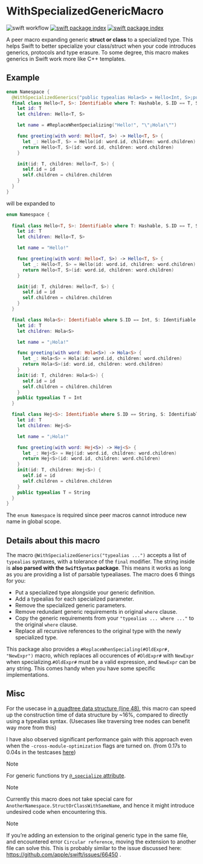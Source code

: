 # WithSpecializedGenericMacro

<img src="https://github.com/li3zhen1/SpecializedGenericMacros/actions/workflows/swift.yml/badge.svg" alt="swift workflow"> <a href="https://swiftpackageindex.com/li3zhen1/WithSpecializedGeneric"><img src="https://img.shields.io/endpoint?url=https%3A%2F%2Fswiftpackageindex.com%2Fapi%2Fpackages%2Fli3zhen1%2FWithSpecializedGeneric%2Fbadge%3Ftype%3Dswift-versions" alt="swift package index"></a> <a href="https://swiftpackageindex.com/li3zhen1/WithSpecializedGeneric"><img src="https://img.shields.io/endpoint?url=https%3A%2F%2Fswiftpackageindex.com%2Fapi%2Fpackages%2Fli3zhen1%2FWithSpecializedGeneric%2Fbadge%3Ftype%3Dplatforms" alt="swift package index"></a>
 
A peer macro expanding generic **struct or class** to a specialized type. This helps Swift to better specialize your class/struct when your code introduces generics, protocols and type erasure. To some degree, this macro makes generics in Swift work more like C++ templates.

## Example

```swift
enum Namespace {
  @WithSpecializedGenerics("public typealias Hola<S> = Hello<Int, S>;public typealias Hej<S> = Hello<String, S>")
  final class Hello<T, S>: Identifiable where T: Hashable, S.ID == T, S: Identifiable {
    let id: T
    let children: Hello<T, S>

    let name = #ReplaceWhenSpecializing("Hello!", "\"¡Hola!\"")

    func greeting(with word: Hello<T, S>) -> Hello<T, S> {
      let _: Hello<T, S> = Hello(id: word.id, children: word.children)
      return Hello<T, S>(id: word.id, children: word.children)
    }

    init(id: T, children: Hello<T, S>) {
      self.id = id
      self.children = children.children
    }
  }
}
```

will be expanded to

```swift
enum Namespace {
    
  final class Hello<T, S>: Identifiable where T: Hashable, S.ID == T, S: Identifiable {
    let id: T
    let children: Hello<T, S>

    let name = "Hello!"

    func greeting(with word: Hello<T, S>) -> Hello<T, S> {
      let _: Hello<T, S> = Hello(id: word.id, children: word.children)
      return Hello<T, S>(id: word.id, children: word.children)
    }

    init(id: T, children: Hello<T, S>) {
      self.id = id
      self.children = children.children
    }
  }

  final class Hola<S>: Identifiable where S.ID == Int, S: Identifiable {
    let id: T
    let children: Hola<S>

    let name = "¡Hola!"

    func greeting(with word: Hola<S>) -> Hola<S> {
      let _: Hola<S> = Hola(id: word.id, children: word.children)
      return Hola<S>(id: word.id, children: word.children)
    }
    init(id: T, children: Hola<S>) {
      self.id = id
      self.children = children.children
    }
    public typealias T = Int
  }

  final class Hej<S>: Identifiable where S.ID == String, S: Identifiable {
    let id: T
    let children: Hej<S>

    let name = "¡Hola!"

    func greeting(with word: Hej<S>) -> Hej<S> {
      let _: Hej<S> = Hej(id: word.id, children: word.children)
      return Hej<S>(id: word.id, children: word.children)
    }
    init(id: T, children: Hej<S>) {
      self.id = id
      self.children = children.children
    }
    public typealias T = String
  }
}
```

The `enum Namespace` is required since peer macros cannot introduce new name in global scope.


## Details about this macro


The macro `@WithSpecializedGenerics("typealias ...")` accepts a list of `typealias` syntaxes, with a tolerance of the `final` modifier. The string inside is **also parsed with the `SwiftSyntax` package**. This means it works as long as you are providing a list of parsable typealiases. The macro does 6 things for you: 

- Put a specialized type alongside your generic definition.
- Add a typealias for each specialized parameter. 
- Remove the specialized generic parameters.
- Remove redundant generic requirements in original `where` clause.
- Copy the generic requirements from your `"typealias ... where ..."` to the original `where` clause.
- Replace all recursive references to the original type with the newly specialized type.

This package also provides a `#ReplaceWhenSpecialing(#OldExpr#, "NewExpr")` macro, which replaces all occurences of `#OldExpr#` with `NewExpr` when specializing.`#OldExpr#` must be a valid expression, and `NewExpr` can be any string. This comes handy when you have some specific implementations. 



## Misc

For the usecase in [a quadtree data structure (line 48)](https://github.com/li3zhen1/Grape/blob/WithSpecializedGeneric/Sources/NDTree/KDTree.swift), this macro can speed up the construction time of data structure by ~16%, compared to directly using a typealias syntax. (Usecases like traversing tree nodes can benefit way more from this)

I have also observed significant performance gain with this approach even when the `-cross-module-optimization` flags are turned on. (from 0.17s to 0.04s in the testcases [here](https://github.com/li3zhen1/Grape/blob/WithSpecializedGeneric/Tests/ForceSimulationTests/MiserableGraphTest.swift))

> [!NOTE]
> For generic functions try [`@_specialize` attribute](https://github.com/apple/swift/blob/main/docs/ReferenceGuides/UnderscoredAttributes.md#_specialize).


> [!NOTE]
> Currently this macro does not take special care for `AnotherNamespace.StructOrClassWithSameName`, and hence it might introduce undesired code when encountering this.


> [!NOTE]
> If you’re adding an extension to the original generic type in the same file, and encountered error `Circular reference`, moving the extension to another file can solve this. This is probably similar to the issue discussed here: https://github.com/apple/swift/issues/66450 .
